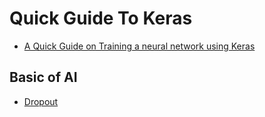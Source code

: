 # Quick Guide To Keras
- [A Quick Guide on Training a neural network using Keras ](https://www.ics.uci.edu/~mohamadt/keras_DL.pdf)

## Basic of AI 
- [Dropout](http://www.cs.toronto.edu/~rsalakhu/papers/srivastava14a.pdf)
